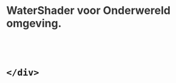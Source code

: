 <div id="project-mechanic-tab" class="project-mechanics-tab">
<h1 style="color: #363636; cursor:pointer; padding-bottom:1.5vh;" onclick="button();">WaterShader voor Onderwereld omgeving.<h1/>
<div id="project-mechanic-info-tab">

    </div>
   </div>
